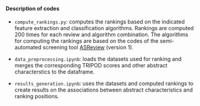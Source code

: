#### Description of codes

- ```compute_rankings.py```: computes the rankings based on the indicated feature extraction and classification algorithms. 
Rankings are computed 200 times for each review and algorithm combination.
The algorithms for computing the rankings are based on the codes of the semi-automated screening tool [ASReview](https://github.com/asreview/asreview) (version 1).

- ```data_preprocessing.ipynb```: loads the datasets used for ranking and merges the corresponding TRIPOD scores and other abstract characterstics to the dataframe.


- ```results_generation.ipynb```: uses the datasets and computed rankings to create results on the associations between abstract characteristics and ranking positions.
